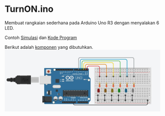 # TurnON.ino
Membuat rangkaian sederhana pada Arduino Uno R3 dengan menyalakan 6 LED.

Contoh [Simulasi](https://www.tinkercad.com/things/e9bdLlC7P7e-basic-led-v1?sharecode=yS8nVPOOiQR4nX7Nx3PrUGA-vXN-IU0OGI5As3gvhWI) dan [Kode Program](/Basic%LED/V1/V1.ino)

Berikut adalah [komponen](/Basic%20LED/Components/V1.csv) yang dibutuhkan.
![](/Basic%20LED/TurnON.png)
